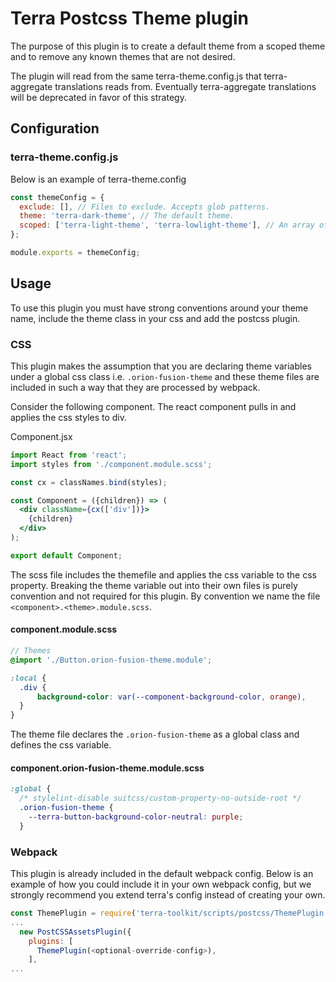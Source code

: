 # Terra Postcss Theme plugin

The purpose of this plugin is to create a default theme from a scoped theme and to remove any known themes that are not desired.

The plugin will read from the same terra-theme.config.js that terra-aggregate translations reads from. Eventually terra-aggregate translations will be deprecated in favor of this strategy.

## Configuration

### terra-theme.config.js

Below is an example of terra-theme.config

```js
const themeConfig = {
  exclude: [], // Files to exclude. Accepts glob patterns.
  theme: 'terra-dark-theme', // The default theme.
  scoped: ['terra-light-theme', 'terra-lowlight-theme'], // An array of scoped themes.
};

module.exports = themeConfig;
```

## Usage

To use this plugin you must have strong conventions around your theme name, include the theme class in your css and add the postcss plugin.

### CSS

This plugin makes the assumption that you are declaring theme variables under a global css class i.e. ```.orion-fusion-theme``` and these theme files are included in such a way that they are processed by webpack.

Consider the following component. The react component pulls in and applies the css styles to div.

Component.jsx

```jsx
import React from 'react';
import styles from './component.module.scss';

const cx = classNames.bind(styles);

const Component = ({children}) => (
  <div className={cx(['div'])}>
    {children}
  </div>
);

export default Component;
```

The scss file includes the themefile and applies the css variable to the css property. Breaking the theme variable out into their own files is purely convention and not required for this plugin. By convention we name the file ```<component>.<theme>.module.scss```.

#### component.module.scss

```scss
// Themes
@import './Button.orion-fusion-theme.module';

:local {
  .div {
      background-color: var(--component-background-color, orange),
  }
}
```

The theme file declares the ```.orion-fusion-theme``` as a global class and defines the css variable.

#### component.orion-fusion-theme.module.scss

```scss
:global {
  /* stylelint-disable suitcss/custom-property-no-outside-root */
  .orion-fusion-theme {
    --terra-button-background-color-neutral: purple;
  }
```

### Webpack

This plugin is already included in the default webpack config. Below is an example of how you could include it in  your own webpack config, but we strongly recommend you extend terra's config instead of creating your own.

```js
const ThemePlugin = require('terra-toolkit/scripts/postcss/ThemePlugin');
...
  new PostCSSAssetsPlugin({
    plugins: [
      ThemePlugin(<optional-override-config>),
    ],
...
```
